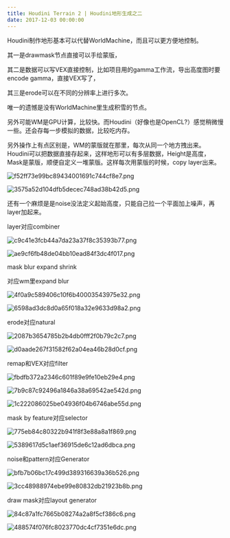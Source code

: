 ```yaml
---
title: Houdini Terrain 2 | Houdini地形生成之二
date: 2017-12-03 00:00:00
---
```


Houdini制作地形基本可以代替WorldMachine，而且可以更方便地控制。

其一是drawmask节点直接可以手绘蒙版，

其二是数据可以写VEX直接控制，比如项目用的gamma工作流，导出高度图时要encode gamma，直接VEX写了，

其三是erode可以在不同的分辨率上进行多次。

唯一的遗憾是没有WorldMachine里生成积雪的节点。

另外可能WM是GPU计算，比较快。而Houdini（好像也是OpenCL?）感觉稍微慢一些。还会存每一步模拟的数据，比较吃内存。

另外操作上有点区别是，WM的蒙版就在那里，每次从同一个地方拽出来。Houdini可以把数据直接存起来，这样地形可以有多层数据，Height是高度，Mask是蒙版，顺便自定义一堆蒙版。这样每次用蒙版的时候，copy layer出来。

![f52ff73e99bc89434001691c744cf8e7.png](/images/f52ff73e99bc89434001691c744cf8e7.png)

![3575a52d104dfb5decec748ad38b42d5.png](/images/3575a52d104dfb5decec748ad38b42d5.png)

还有一个麻烦是是noise没法定义起始高度，只能自己拉一个平面加上噪声，再layer加起来。

layer对应combiner

![c9c41e3fcb44a7da23a37f8c35393b77.png](/images/c9c41e3fcb44a7da23a37f8c35393b77.png)

![ae9cf6fb48de04bb10ead84f3dc4f017.png](/images/ae9cf6fb48de04bb10ead84f3dc4f017.png)

mask blur expand shrink

对应wm里expand blur

![4f0a9c589406c10f6b40003543975e32.png](/images/4f0a9c589406c10f6b40003543975e32.png)

![6598ad3dc8d0a65f018a32e9633d98a2.png](/images/6598ad3dc8d0a65f018a32e9633d98a2.png)

erode对应natural

![2087b3654785b2b4db0fff2f0b79c2c7.png](/images/2087b3654785b2b4db0fff2f0b79c2c7.png)

![d0aade267f31582f62a04ea46b28d0cf.png](/images/d0aade267f31582f62a04ea46b28d0cf.png)

remap和VEX对应filter

![fbdfb372a2346c601f89e9fe10eb29e4.png](/images/fbdfb372a2346c601f89e9fe10eb29e4.png)

![7b9c87c92496a1846a38a69542ae542d.png](/images/7b9c87c92496a1846a38a69542ae542d.png)

![1c222086025be04936f04b6746abe55d.png](/images/1c222086025be04936f04b6746abe55d.png)

mask by feature对应selector

![775eb84c80322b941f8f3e88a8a1f869.png](/images/775eb84c80322b941f8f3e88a8a1f869.png)

![5389617d5c1aef36915de6c12ad6dbca.png](/images/5389617d5c1aef36915de6c12ad6dbca.png)

noise和pattern对应Generator

![bfb7b06bc17c499d389316639a36b526.png](/images/bfb7b06bc17c499d389316639a36b526.png)

![3cc48988974ebe99e80832db21923b8b.png](/images/3cc48988974ebe99e80832db21923b8b.png)

draw mask对应layout generator

![84c87a1fc7665b08274a2a8f5cf386c6.png](/images/84c87a1fc7665b08274a2a8f5cf386c6.png)

![488574f076fc8023770dc4cf7351e6dc.png](/images/488574f076fc8023770dc4cf7351e6dc.png)
